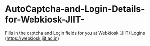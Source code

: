 # AutoCaptcha-and-Login-Details-for-Webkiosk-JIIT-
Fills in the captcha and Login fields for you at Webkiosk (JIIT) Logins (https://webkiosk.jiit.ac.in)
